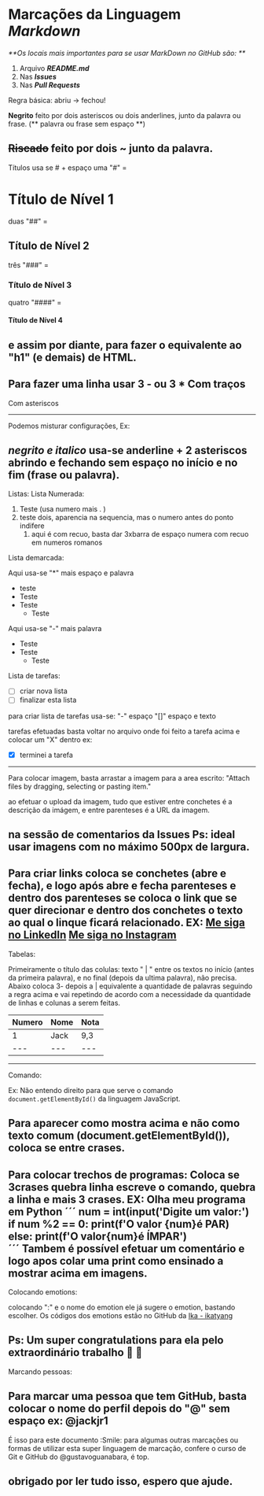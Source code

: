 # Marcações da Linguagem *Markdown* 

_**Os locais mais importantes para se usar MarkDown no GitHub são: **_

1. Arquivo _**README.md**_
2. Nas _**Issues**_
3. Nas _**Pull Requests**_

Regra básica: abriu -> fechou!

**Negrito** feito por dois asteriscos ou dois anderlines, junto da palavra ou frase. (** palavra ou frase sem espaço **)

~~Riscado~~ feito por dois ~ junto da palavra.
---

Títulos usa se # + espaço
uma "#" = 
# Título de Nível 1
duas "##" =
## Título de Nível 2
três "###" = 
### Título de Nível 3
quatro "####" =
#### Título de Nível 4
e assim por diante, para fazer o equivalente ao "h1" (e demais) de HTML.
---
Para fazer uma linha usar 3 - ou 3 *
Com traços
---
Com asteriscos
***


Podemos misturar configurações, Ex:

_**negrito e italico**_ usa-se anderline + 2 asteriscos abrindo e fechando sem espaço no início e no fim (frase ou palavra).
---

Listas:
   Lista Numerada:

   1. Teste (usa numero mais  . )
   1. teste dois, aparencia na sequencia, mas o numero antes do ponto indifere
      1. aqui é com recuo, basta dar 3xbarra de espaço numera com recuo em numeros romanos


Lista demarcada:

Aqui usa-se "*" mais espaço e palavra

* teste
* Teste
* Teste
   * Teste

Aqui usa-se "-" mais palavra
- Teste
- Teste
   - Teste   

Lista de tarefas:

- [ ] criar nova lista
- [ ] finalizar esta lista 

para criar lista de tarefas usa-se: "-" espaço "[]" espaço e texto

tarefas efetuadas basta voltar no arquivo onde foi feito a tarefa acima e colocar um "X" dentro ex:
- [X] terminei a tarefa
---

Para colocar imagem, basta arrastar a imagem para  a area escrito:
"Attach files by dragging, selecting or pasting item."

ao efetuar o upload da imagem, tudo que estiver entre conchetes é a descrição da imágem, e entre parenteses é a URL da imagem.

na sessão de comentarios da Issues
Ps: ideal usar imagens com no máximo 500px de largura.
---

Para criar links  coloca se conchetes (abre e fecha), e logo após abre e fecha parenteses e dentro dos parenteses se coloca o link que se quer direcionar e dentro dos conchetes o texto ao qual o linque ficará relacionado.
EX:  [Me siga no LinkedIn](https://www.linkedin.com/in/jackjr-coach/)
     [Me siga no Instagram](https://www.instagram.com/jackk.junior/)
---

Tabelas:

Primeiramente o título das colulas:
texto " | " entre os textos no início (antes da primeira palavra), e no final (depois da ultima palavra), não precisa.
Abaixo coloca 3- depois a | equivalente a quantidade de palavras seguindo a regra acima e vai repetindo de acordo com a necessidade da quantidade de linhas e colunas a serem feitas.

Numero | Nome | Nota
---|---|---
1| Jack | 9,3
---|---|---

---

Comando:

Ex: Não entendo direito para que serve o comando `document.getElementById()` da linguagem JavaScript.

Para aparecer como mostra acima e não como texto comum (document.getElementById()), coloca se entre crases.
---

Para colocar trechos de programas:
Coloca se 3crases quebra linha escreve o comando, quebra a linha e mais 3 crases.
EX: Olha meu programa em Python 
´´´
num = int(input('Digite um valor:')
if num %2 == 0:
    print(f'O valor {num}é PAR)
else:
    print(f'O valor{num}é ÍMPAR')    
´´´
Tambem é possível efetuar um comentário e logo apos colar uma print como ensinado a mostrar acima em imagens.
---

Colocando emotions:

colocando ":" e o nome do emotion ele já sugere o emotion, bastando escolher.
Os códigos dos emotions estão no GitHub da [Ika - ikatyang](https://github.com/ikatyang/emoji-cheat-sheet)

Ps: Um super congratulations para ela pelo extraordinário trabalho :wave:  :smiling_face_with_three_hearts:
---

Marcando pessoas:

Para marcar uma pessoa que tem GitHub, basta colocar o nome do perfil depois do "@" sem espaço ex: @jackjr1
---
É isso para este documento :Smile: para algumas outras marcações ou formas de utilizar esta super linguagem de marcação, confere o curso de Git e GitHub do @gustavoguanabara, é top.

obrigado por ler tudo isso, espero que ajude.
---
